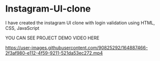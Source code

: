 # Instagram-UI-clone
I have created the instagram UI clone with login validation using HTML, CSS, JavaScript

YOU CAN SEE PROJECT DEMO VIDEO HERE

https://user-images.githubusercontent.com/90825292/164887466-2f3af980-e112-4f59-9211-521da53ec272.mp4

